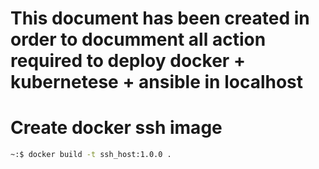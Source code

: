 # This document has been created in order to documment all action required to deploy docker + kubernetese + ansible in localhost

# Create docker ssh image
```bash
~:$ docker build -t ssh_host:1.0.0 .
